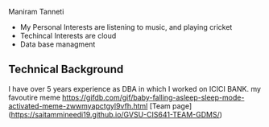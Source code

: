 Maniram Tanneti

  - My Personal Interests are listening to music, and
playing cricket
  - Techincal Interests are cloud
  - Data base managment
## Technical Background
I have over 5 years experience as DBA in which I worked
on ICICI BANK.
my favoutire meme
https://gifdb.com/gif/baby-falling-asleep-sleep-mode-activated-meme-zwwmyapctgyl9vfh.html
[Team page] (https://saitammineedi19.github.io/GVSU-CIS641-TEAM-GDMS/)
